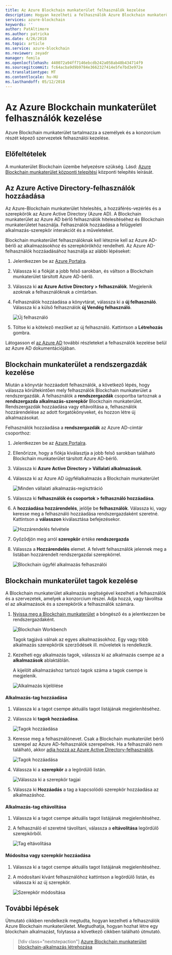 ```yaml
---
title: Az Azure Blockchain munkaterület felhasználók kezelése
description: Hogyan kezelheti a felhasználók Azure Blockchain munkaterület.
services: azure-blockchain
keywords: ''
author: PatAltimore
ms.author: patricka
ms.date: 4/26/2018
ms.topic: article
ms.service: azure-blockchain
ms.reviewer: zeyadr
manager: femila
ms.openlocfilehash: 440072a94ff7146ebcdb242a058ab48b434714f9
ms.sourcegitcommit: fc64acba9d9b9784e3662327414e5fe7bd3e972e
ms.translationtype: MT
ms.contentlocale: hu-HU
ms.lasthandoff: 05/12/2018
---
```

# <a name="manage-users-in-azure-blockchain-workbench"></a>Az Azure Blockchain munkaterület felhasználók kezelése

Azure Blockchain munkaterület tartalmazza a személyek és a konzorcium részét képező szervezetek felhasználói kezelése.

## <a name="prerequisites"></a>Előfeltételek

A munkaterület Blockchain üzembe helyezésre szükség. Lásd: [Azure Blockchain munkaterület központi telepítési](blockchain-workbench-deploy.md) központi telepítés leírását.

## <a name="add-azure-ad-users"></a>Az Azure Active Directory-felhasználók hozzáadása

Az Azure-Blockchain munkaterület hitelesítés, a hozzáférés-vezérlés és a szerepkörök az Azure Active Directory (Azure AD). A Blockchain munkaterület az Azure AD bérlő felhasználók hitelesítéséhez és Blockchain munkaterületet használja. Felhasználók hozzáadása a felügyeleti alkalmazás-szerepkör interakciót és a műveleteket.

Blockchain munkaterület felhasználóknak kell léteznie kell az Azure AD-bérlő az alkalmazásokhoz és szerepkörökhöz rendelheti. Az Azure AD-felhasználók hozzáadásához használja az alábbi lépéseket:

1.  Jelentkezzen be az [Azure Portalra](https://portal.azure.com).
2.  Válassza ki a fiókját a jobb felső sarokban, és váltson a Blockchain munkaterület társított Azure AD-bérlő.
3.  Válassza ki **az Azure Active Directory > felhasználók**. Megjelenik azoknak a felhasználóknak a címtárban.
4.  Felhasználók hozzáadása a könyvtárat, válassza ki a **új felhasználó**. Válassza ki a külső felhasználók **új Vendég felhasználó**.

    ![Új felhasználó](media/blockchain-workbench-manage-users/add-ad-user.png)

5.  Töltse ki a kötelező mezőket az új felhasználó. Kattintson a **Létrehozás** gombra.

Látogasson el [az Azure AD](../active-directory/add-users-azure-active-directory.md) további részleteket a felhasználók kezelése belül az Azure AD dokumentációjában.

## <a name="manage-blockchain-workbench-administrators"></a>Blockchain munkaterület a rendszergazdák kezelése

Miután a könyvtár hozzáadott felhasználók, a következő lépés, hogy válassza körültekintően mely felhasználók Blockchain munkaterület a rendszergazdák. A felhasználók a **rendszergazdák** csoportba tartoznak a **rendszergazda alkalmazás-szerepkör** Blockchain munkaterület. Rendszergazdák hozzáadása vagy eltávolítása a, felhasználók hozzárendelése az adott forgatókönyveket, és hozzon létre új alkalmazásokat.

Felhasználók hozzáadása a **rendszergazdák** az Azure AD-címtár csoporthoz:

1.  Jelentkezzen be az [Azure Portalra](https://portal.azure.com).
2.  Ellenőrizze, hogy a fiókja kiválasztja a jobb felső sarokban található Blockchain munkaterület társított Azure AD-bérlő.
3.  Válassza ki **Azure Active Directory > Vállalati alkalmazások**.
4.  Válassza ki az Azure AD ügyfélalkalmazás a Blockchain munkaterület
    
    ![Minden vállalati alkalmazás-regisztráció](media/blockchain-workbench-manage-users/select-blockchain-client-app.png)

5.  Válassza ki **felhasználók és csoportok > felhasználó hozzáadása**.
6.  A **hozzáadása hozzárendelés**, jelölje be **felhasználók**. Válassza ki, vagy keresse meg a felhasználó hozzáadása rendszergazdaként szeretné. Kattintson a **válasszon** kiválasztása befejezésekor.

    ![Hozzárendelés felvétele](media/blockchain-workbench-manage-users/add-user-assignment.png)

9.  Győződjön meg arról **szerepkör** értéke **rendszergazda**
10. Válassza a **Hozzárendelés** elemet. A felvett felhasználók jelennek meg a listában hozzárendelt rendszergazdai szerepkörrel.

    ![Blockchain ügyfél alkalmazás felhasználói](media/blockchain-workbench-manage-users/blockchain-admin-list.png)

## <a name="managing-blockchain-workbench-members"></a>Blockchain munkaterület tagok kezelése

A Blockchain munkaterület alkalmazás segítségével kezelheti a felhasználók és a szervezetek, amelyek a konzorcium részei. Adja hozzá, vagy távolítsa el az alkalmazások és a szerepkörök a felhasználók számára.

1. [Nyissa meg a Blockchain munkaterület](blockchain-workbench-deploy.md#blockchain-workbench-web-url) a böngésző és a jelentkezzen be rendszergazdaként.

    ![Blockchain Workbench](media/blockchain-workbench-manage-users/blockchain-workbench-applications.png)

    Tagok tagjává válnak az egyes alkalmazásokhoz. Egy vagy több alkalmazás szerepkörök szerződések ill. műveletek is rendelkezik.

2. Kezelheti egy alkalmazás tagok, válassza ki az alkalmazás csempe az a **alkalmazások** ablaktáblán.

    A kijelölt alkalmazáshoz tartozó tagok száma a tagok csempe is megjelenik.

    ![Alkalmazás kijelölése](media/blockchain-workbench-manage-users/blockchain-workbench-select-application.png)


#### <a name="add-member-to-application"></a>Alkalmazás-tag hozzáadása

1. Válassza ki a tagot csempe aktuális tagot listájának megjelenítéséhez.
2. Válassza ki **tagok hozzáadása**.

    ![Tagok hozzáadása](media/blockchain-workbench-manage-users/application-add-members.png)

3. Keresse meg a felhasználónevet.  Csak a Blockchain munkaterület bérlő szerepel az Azure AD-felhasználók szerepelnek. Ha a felhasználó nem található, akkor [adja hozzá az Azure Active Directory-felhasználók](#add-azure-ad-users).

    ![Tagok hozzáadása](media/blockchain-workbench-manage-users/find-user.png)

4. Válassza ki a **szerepkör** a a legördülő listán.

    ![Válassza ki a szerepkör tagjai](media/blockchain-workbench-manage-users/application-select-role.png)

5. Válassza ki **Hozzáadás** a tag a kapcsolódó szerepkör hozzáadása az alkalmazáshoz.

#### <a name="remove-member-from-application"></a>Alkalmazás-tag eltávolítása

1. Válassza ki a tagot csempe aktuális tagot listájának megjelenítéséhez.
2. A felhasználó el szeretné távolítani, válassza a **eltávolítása** legördülő szerepkörből.

    ![Tag eltávolítása](media/blockchain-workbench-manage-users/application-remove-member.png)

#### <a name="change-or-add-role"></a>Módosítsa vagy szerepkör hozzáadása

1. Válassza ki a tagot csempe aktuális tagot listájának megjelenítéséhez.
2. A módosítani kívánt felhasználóhoz kattintson a legördülő listán, és válassza ki az új szerepkör.

    ![Szerepkör módosítása](media/blockchain-workbench-manage-users/application-change-role.png)

## <a name="next-steps"></a>További lépések

Útmutató cikkben rendelkezik megtudta, hogyan kezelheti a felhasználók Azure Blockchain munkaterületet. Megtudhatja, hogyan hozhat létre egy blockchain alkalmazást, folytassa a következő cikkben található útmutató.

> [!div class="nextstepaction"]
> [Azure Blockchain munkaterület blockchain-alkalmazás létrehozása](blockchain-workbench-create-app.md)
